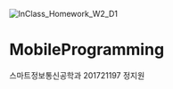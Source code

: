 ![InClass_Homework_W2_D1](https://user-images.githubusercontent.com/29966841/110406517-b47dfb80-80c5-11eb-8c28-8802e83d472b.jpg)
# MobileProgramming
스마트정보통신공학과 201721197 정지원
